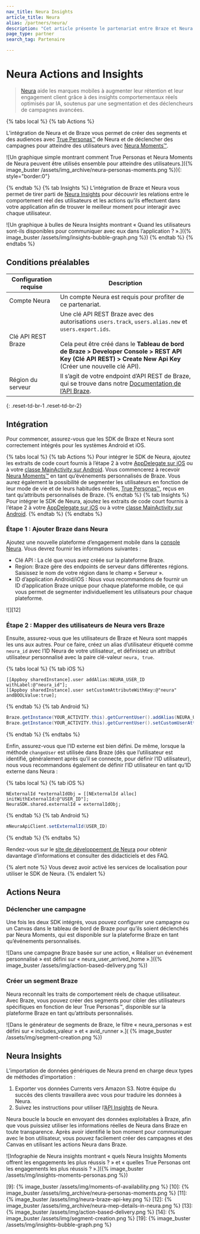 ```yaml
---
nav_title: Neura Insights
article_title: Neura
alias: /partners/neura/
description: "Cet article présente le partenariat entre Braze et Neura Actions and Insights, une plateforme d’intelligence comportementale qui fournit aux marques mobiles les outils nécessaires pour stimuler l’engagement et la rétention des clients."
page_type: partner
search_tag: Partenaire

---
```


# Neura Actions and Insights

> [Neura][1] aide les marques mobiles à augmenter leur rétention et leur engagement client grâce à des insights comportementaux réels optimisés par IA, soutenus par une segmentation et des déclencheurs de campagnes avancées.

{% tabs local %}
{% tab Actions %}

L’intégration de Neura et de Braze vous permet de créer des segments et des audiences avec [True Personas™](https://dev.theneura.com/api-reference/persona/?ref=braze) de Neura et de déclencher des campagnes pour atteindre des utilisateurs avec [Neura Moments™](https://dev.theneura.com/api-reference/situations-and-moments/?ref=braze).

![Un graphique simple montrant comment True Personas et Neura Moments de Neura peuvent être utilisés ensemble pour atteindre des utilisateurs.]({% image_buster /assets/img_archive/neura-personas-moments.png %}){: style="border:0"}

{% endtab %}
{% tab Insights %}
L’intégration de Braze et Neura vous permet de tirer parti de [Neura Insights](https://www.theneura.com/neura-insights/?ref=braze) pour découvrir les relations entre le comportement réel des utilisateurs et les actions qu’ils effectuent dans votre application afin de trouver le meilleur moment pour interagir avec chaque utilisateur.

![Un graphique à bulles de Neura Insights montrant « Quand les utilisateurs sont-ils disponibles pour communiquer avec eux dans l’application ? ».]({% image_buster /assets/img/insights-bubble-graph.png %})
{% endtab %}
{% endtabs %}

## Conditions préalables

| Configuration requise | Description |
|---|---|
| Compte Neura | Un compte Neura est requis pour profiter de ce partenariat. |
| Clé API REST Braze | Une clé API REST Braze avec des autorisations `users.track`, `users.alias.new` et `users.export.ids`. <br><br> Cela peut être créé dans le **Tableau de bord de Braze > Developer Console > REST API Key (Clé API REST) > Create New Api Key** (Créer une nouvelle clé API). |
| Région du serveur | Il s’agit de votre endpoint d’API REST de Braze, qui se trouve dans notre [Documentation de l’API Braze]({{site.baseurl}}/api/basics/#endpoints). |
{: .reset-td-br-1 .reset-td-br-2}

## Intégration

Pour commencer, assurez-vous que les SDK de Braze et Neura sont correctement intégrés pour les systèmes Android et iOS. 

{% tabs local %}
{% tab Actions %}
Pour intégrer le SDK de Neura, ajoutez les extraits de code court fournis à l’étape 2 à votre [AppDelegate sur iOS](https://dev.theneura.com/tutorials/ios/?ref=braze) ou à votre [classe MainActivity sur Android](https://dev.theneura.com/tutorials/android/?ref=braze). Vous commencerez à recevoir [Neura Moments™](https://dev.theneura.com/api-reference/situations-and-moments/?ref=braze) en tant qu’événements personnalisés de Braze. Vous aurez également la possibilité de segmenter les utilisateurs en fonction de leur mode de vie et de leurs habitudes réelles, [True Personas™](https://dev.theneura.com/api-reference/persona/?ref=braze), reçus en tant qu’attributs personnalisés de Braze.
{% endtab %}
{% tab Insights %}
Pour intégrer le SDK de Neura, ajoutez les extraits de code court fournis à l’étape 2 à votre [AppDelegate sur iOS](https://dev.theneura.com/tutorials/ios/?ref=braze) ou à votre [classe MainActivity sur Android](https://dev.theneura.com/tutorials/android/?ref=braze). 
{% endtab %}
{% endtabs %}

### Étape 1 : Ajouter Braze dans Neura

Ajoutez une nouvelle plateforme d’engagement mobile dans la [console Neura][7]. Vous devrez fournir les informations suivantes :

- Clé API : La clé que vous avez créée sur la plateforme Braze.
- Region: Braze gère des endpoints de serveur dans différentes régions. Saisissez le nom de votre région dans le champ « Serveur ».
- ID d’application Android/iOS : Nous vous recommandons de fournir un ID d’application Braze unique pour chaque plateforme mobile, ce qui vous permet de segmenter individuellement les utilisateurs pour chaque plateforme.

![][12]

### Étape 2 : Mapper des utilisateurs de Neura vers Braze

Ensuite, assurez-vous que les utilisateurs de Braze et Neura sont mappés les uns aux autres. Pour ce faire, créez un alias d’utilisateur étiqueté comme `neura_id` avec l’ID Neura de votre utilisateur_ et définissez un attribut utilisateur personnalisé avec la paire clé-valeur `neura, true`.

{% tabs local %}
{% tab iOS %}
```objc
[[Appboy sharedInstance].user addAlias:NEURA_USER_ID withLabel:@"neura_id"];
[[Appboy sharedInstance].user setCustomAttributeWithKey:@"neura" andBOOLValue:true];
```
{% endtab %}
{% tab Android %}
```java
Braze.getInstance(YOUR_ACTIVITY.this).getCurrentUser().addAlias(NEURA_USER_ID, "neura_id");
Braze.getInstance(YOUR_ACTIVITY.this).getCurrentUser().setCustomUserAttribute("neura", true);
```
{% endtab %}
{% endtabs %}

Enfin, assurez-vous que l’ID externe est bien défini. De même, lorsque la méthode `changeUser` est utilisée dans Braze (dès que l’utilisateur est identifié, généralement après qu’il se connecte, pour définir l’ID utilisateur), nous vous recommandons également de définir l’ID utilisateur en tant qu’ID externe dans Neura :

{% tabs local %}
{% tab iOS %}
```objc
NExternalId *externalIdObj = [[NExternalId alloc] initWithExternalId:@"USER_ID"];
NeuraSDK.shared.externalId = externalIdObj;
```
{% endtab %}
{% tab Android %}
```java
mNeuraApiClient.setExternalId(USER_ID)
```
{% endtab %}
{% endtabs %}

Rendez-vous sur le [site de développement de Neura][8] pour obtenir davantage d’informations et consulter des didacticiels et des FAQ.

{% alert note %}
Vous devez avoir activé les services de localisation pour utiliser le SDK de Neura.
{% endalert %}

## Actions Neura

### Déclencher une campagne 

Une fois les deux SDK intégrés, vous pouvez configurer une campagne ou un Canvas dans le tableau de bord de Braze pour qu’ils soient déclenchés par Neura Moments, qui est disponible sur la plateforme Braze en tant qu’événements personnalisés.

![Dans une campagne Braze basée sur une action, « Réaliser un événement personnalisé » est défini sur « neura_user_arrived_home ».]({% image_buster /assets/img/action-based-delivery.png %})

### Créer un segment Braze

Neura reconnaît les traits de comportement réels de chaque utilisateur. Avec Braze, vous pouvez créer des segments pour cibler des utilisateurs spécifiques en fonction de leur True Personas™, disponible sur la plateforme Braze en tant qu’attributs personnalisés.

![Dans le générateur de segments de Braze, le filtre « neura_personas » est défini sur « includes_valeur » et « avid_runner ».]( {% image_buster /assets/img/segment-creation.png %})

## Neura Insights

L’importation de données génériques de Neura prend en charge deux types de méthodes d’importation :

1. Exporter vos données Currents vers Amazon S3. Notre équipe du succès des clients travaillera avec vous pour traduire les données à Neura.
2. Suivez les instructions pour utiliser l’[API Insights](https://dev.theneura.com/pages/how-to-use-engagement-api/?ref=braze) de Neura.

Neura boucle la boucle en envoyant des données exploitables à Braze, afin que vous puissiez utiliser les informations réelles de Neura dans Braze en toute transparence.
Après avoir identifié le bon moment pour communiquer avec le bon utilisateur, vous pouvez facilement créer des campagnes et des Canvas en utilisant les actions Neura dans Braze.

![Infographie de Neura insights montrant « quels Neura Insights Moments offrent les engagements les plus réussis ? » et « quelles True Personas ont les engagements les plus réussis ? ».]({% image_buster /assets/img/insights-moments-personas.png %})

[1]: https://www.theneura.com/
[2]: https://dev.theneura.com/api-reference/persona/?ref=braze
[3]: https://dev.theneura.com/api-reference/situations-and-moments/?ref=braze
[4]: {{site.baseurl}}/partners/insights/behavioral_analytics/neura_insights
[5]: https://dev.theneura.com/tutorials/ios/?ref=braze
[6]: https://dev.theneura.com/tutorials/android/?ref=braze
[7]: https://dev.theneura.com/console/
[8]: https://dev.theneura.com/?ref=braze
[9]: {% image_buster /assets/img/moments-of-availability.png %}
[10]: {% image_buster /assets/img_archive/neura-personas-moments.png %}
[11]: {% image_buster /assets/img/neura-braze-api-key.png %}
[12]: {% image_buster /assets/img_archive/neura-mep-details-in-neura.png %}
[13]: {% image_buster /assets/img/action-based-delivery.png %}
[14]: {% image_buster /assets/img/segment-creation.png %}
[19]: {% image_buster /assets/img/insights-bubble-graph.png %}